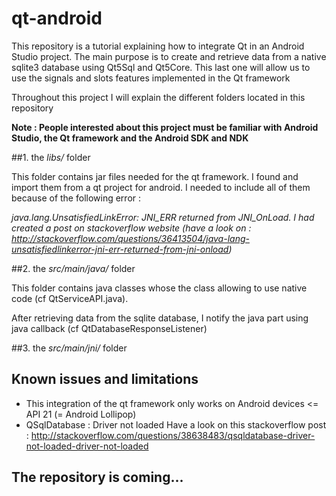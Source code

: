 # qt-android

This repository is a tutorial explaining how to integrate Qt in an Android Studio project. The main purpose is to create and retrieve data from a native sqlite3 database using Qt5Sql and Qt5Core. This last one will allow us to use the signals and slots features implemented in the Qt framework

Throughout this project I will explain the different folders located in this repository 

**Note : People interested about this project must be familiar with Android Studio, the Qt framework and the Android SDK and NDK**

##1. the *libs/* folder

This folder contains jar files needed for the qt framework. I found and import them from a qt project for android. 
I needed to include all of them because of the following error :

*java.lang.UnsatisfiedLinkError: JNI_ERR returned from JNI_OnLoad. I had created a post on stackoverflow website (have a look on : http://stackoverflow.com/questions/36413504/java-lang-unsatisfiedlinkerror-jni-err-returned-from-jni-onload)*

##2. the *src/main/java/* folder

This folder contains java classes whose the class allowing to use native code (cf QtServiceAPI.java).

After retrieving data from the sqlite database, I notify the java part using java callback (cf QtDatabaseResponseListener)

##3. the *src/main/jni/* folder



## Known issues and limitations

* This integration of the qt framework only works on Android devices <= API 21 (= Android Lollipop)
* QSqlDatabase : Driver not loaded Have a look on this stackoverflow post : http://stackoverflow.com/questions/38638483/qsqldatabase-driver-not-loaded-driver-not-loaded




## The repository is coming...


